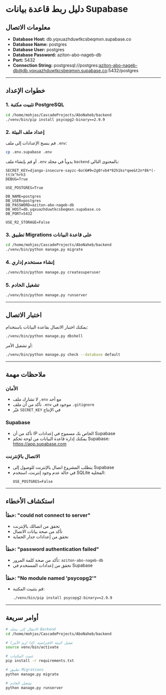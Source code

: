 # دليل ربط قاعدة بيانات Supabase

## معلومات الاتصال
- **Database Host:** db.yqxuazhduwtkcsbeqmxn.supabase.co
- **Database Name:** postgres
- **Database User:** postgres
- **Database Password:** aziton-abo-nageb-db
- **Port:** 5432
- **Connection String:** postgresql://postgres:aziton-abo-nageb-db@db.yqxuazhduwtkcsbeqmxn.supabase.co:5432/postgres

---

## خطوات الإعداد

### 1. تثبيت مكتبة PostgreSQL
```bash
cd /home/mohjas/CascadeProjects/AboNaheb/backend
./venv/bin/pip install psycopg2-binary==2.9.9
```

### 2. إعداد ملف البيئة
قم بنسخ الإعدادات إلى ملف `.env`:
```bash
cp .env.supabase .env
```

أو قم بإنشاء ملف `.env` يدوياً في مجلد `backend` بالمحتوى التالي:
```env
SECRET_KEY=django-insecure-sayzc-6o(6#9=2g0!vb4*92h1ks*qee&t2n*8k*(-tt)k^hrh3
DEBUG=True

USE_POSTGRES=True

DB_NAME=postgres
DB_USER=postgres
DB_PASSWORD=aziton-abo-nageb-db
DB_HOST=db.yqxuazhduwtkcsbeqmxn.supabase.co
DB_PORT=5432

USE_R2_STORAGE=False
```

### 3. تطبيق Migrations على قاعدة البيانات
```bash
cd /home/mohjas/CascadeProjects/AboNaheb/backend
./venv/bin/python manage.py migrate
```

### 4. إنشاء مستخدم إداري
```bash
./venv/bin/python manage.py createsuperuser
```

### 5. تشغيل الخادم
```bash
./venv/bin/python manage.py runserver
```

---

## اختبار الاتصال
يمكنك اختبار الاتصال بقاعدة البيانات باستخدام:
```bash
./venv/bin/python manage.py dbshell
```

أو تشغيل الأمر:
```bash
./venv/bin/python manage.py check --database default
```

---

## ملاحظات مهمة

### الأمان
- لا تشارك ملف `.env` مع أحد
- تأكد من أن ملف `.env` موجود في `.gitignore`
- غيّر `SECRET_KEY` في الإنتاج

### Supabase
- تأكد من أن IP الخاص بك مسموح في إعدادات Supabase
- يمكنك إدارة قاعدة البيانات من لوحة تحكم Supabase: https://app.supabase.com

### الاتصال بالإنترنت
- يتطلب المشروع اتصال بالإنترنت للوصول إلى Supabase
- في حالة عدم وجود إنترنت، استخدم SQLite المحلية:
  ```env
  USE_POSTGRES=False
  ```

---

## استكشاف الأخطاء

### خطأ: "could not connect to server"
- تحقق من اتصالك بالإنترنت
- تأكد من صحة بيانات الاتصال
- تحقق من إعدادات جدار الحماية

### خطأ: "password authentication failed"
- تأكد من صحة كلمة المرور: `aziton-abo-nageb-db`
- تحقق من إعدادات المستخدم في Supabase

### خطأ: "No module named 'psycopg2'"
- قم بتثبيت المكتبة:
  ```bash
  ./venv/bin/pip install psycopg2-binary==2.9.9
  ```

---

## أوامر سريعة

```bash
# الانتقال إلى مجلد Backend
cd /home/mohjas/CascadeProjects/AboNaheb/backend

# تفعيل البيئة الافتراضية (إذا لزم الأمر)
source venv/bin/activate

# تثبيت المكتبات
pip install -r requirements.txt

# تطبيق Migrations
python manage.py migrate

# تشغيل الخادم
python manage.py runserver
```


